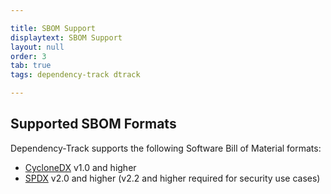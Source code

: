 ```yaml
---

title: SBOM Support
displaytext: SBOM Support
layout: null
order: 3
tab: true
tags: dependency-track dtrack

---
```


## Supported SBOM Formats

Dependency-Track supports the following Software Bill of Material formats:

- [CycloneDX](https://cyclonedx.org/) v1.0 and higher
- [SPDX](https://spdx.org/) v2.0 and higher (v2.2 and higher required for security use cases)
